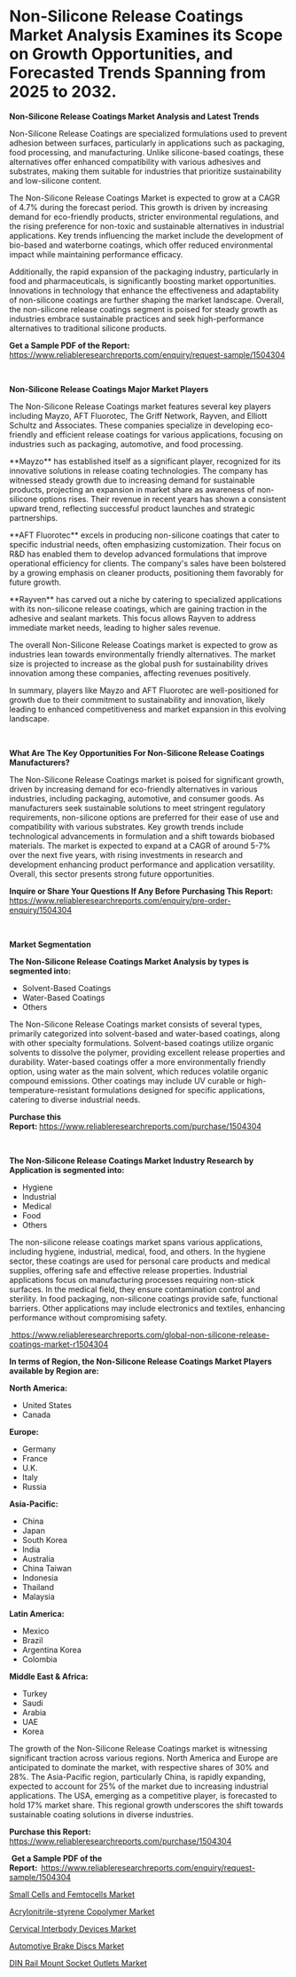 <p><h1>Non-Silicone Release Coatings Market Analysis Examines its Scope on Growth Opportunities, and Forecasted Trends Spanning from 2025 to 2032.</h1></p><p><strong>Non-Silicone Release Coatings Market Analysis and Latest Trends</strong></p>
<p><p>Non-Silicone Release Coatings are specialized formulations used to prevent adhesion between surfaces, particularly in applications such as packaging, food processing, and manufacturing. Unlike silicone-based coatings, these alternatives offer enhanced compatibility with various adhesives and substrates, making them suitable for industries that prioritize sustainability and low-silicone content.</p><p>The Non-Silicone Release Coatings Market is expected to grow at a CAGR of 4.7% during the forecast period. This growth is driven by increasing demand for eco-friendly products, stricter environmental regulations, and the rising preference for non-toxic and sustainable alternatives in industrial applications. Key trends influencing the market include the development of bio-based and waterborne coatings, which offer reduced environmental impact while maintaining performance efficacy. </p><p>Additionally, the rapid expansion of the packaging industry, particularly in food and pharmaceuticals, is significantly boosting market opportunities. Innovations in technology that enhance the effectiveness and adaptability of non-silicone coatings are further shaping the market landscape. Overall, the non-silicone release coatings segment is poised for steady growth as industries embrace sustainable practices and seek high-performance alternatives to traditional silicone products.</p></p>
<p><strong>Get a Sample PDF of the Report:&nbsp;</strong> <a href="https://www.reliableresearchreports.com/enquiry/request-sample/1504304?utm_campaign=16&utm_medium=2&utm_source=Github&utm_content=ia&utm_term=23032025&utm_id=non-silicone-release-coatings">https://www.reliableresearchreports.com/enquiry/request-sample/1504304</a></p>
<p>&nbsp;</p>
<p><strong>Non-Silicone Release Coatings Major Market Players</strong></p>
<p><p>The Non-Silicone Release Coatings market features several key players including Mayzo, AFT Fluorotec, The Griff Network, Rayven, and Elliott Schultz and Associates. These companies specialize in developing eco-friendly and efficient release coatings for various applications, focusing on industries such as packaging, automotive, and food processing.</p><p>**Mayzo** has established itself as a significant player, recognized for its innovative solutions in release coating technologies. The company has witnessed steady growth due to increasing demand for sustainable products, projecting an expansion in market share as awareness of non-silicone options rises. Their revenue in recent years has shown a consistent upward trend, reflecting successful product launches and strategic partnerships.</p><p>**AFT Fluorotec** excels in producing non-silicone coatings that cater to specific industrial needs, often emphasizing customization. Their focus on R&D has enabled them to develop advanced formulations that improve operational efficiency for clients. The company's sales have been bolstered by a growing emphasis on cleaner products, positioning them favorably for future growth.</p><p>**Rayven** has carved out a niche by catering to specialized applications with its non-silicone release coatings, which are gaining traction in the adhesive and sealant markets. This focus allows Rayven to address immediate market needs, leading to higher sales revenue.</p><p>The overall Non-Silicone Release Coatings market is expected to grow as industries lean towards environmentally friendly alternatives. The market size is projected to increase as the global push for sustainability drives innovation among these companies, affecting revenues positively.</p><p>In summary, players like Mayzo and AFT Fluorotec are well-positioned for growth due to their commitment to sustainability and innovation, likely leading to enhanced competitiveness and market expansion in this evolving landscape.</p></p>
<p>&nbsp;</p>
<p><strong>What Are The Key Opportunities For Non-Silicone Release Coatings Manufacturers?</strong></p>
<p><p>The Non-Silicone Release Coatings market is poised for significant growth, driven by increasing demand for eco-friendly alternatives in various industries, including packaging, automotive, and consumer goods. As manufacturers seek sustainable solutions to meet stringent regulatory requirements, non-silicone options are preferred for their ease of use and compatibility with various substrates. Key growth trends include technological advancements in formulation and a shift towards biobased materials. The market is expected to expand at a CAGR of around 5-7% over the next five years, with rising investments in research and development enhancing product performance and application versatility. Overall, this sector presents strong future opportunities.</p></p>
<p><strong>Inquire or Share Your Questions If Any Before Purchasing This Report:</strong> <a href="https://www.reliableresearchreports.com/enquiry/pre-order-enquiry/1504304?utm_campaign=16&utm_medium=2&utm_source=Github&utm_content=ia&utm_term=23032025&utm_id=non-silicone-release-coatings">https://www.reliableresearchreports.com/enquiry/pre-order-enquiry/1504304</a></p>
<p>&nbsp;</p>
<p><strong>Market Segmentation</strong></p>
<p><strong>The Non-Silicone Release Coatings Market Analysis by types is segmented into:</strong></p>
<p><ul><li>Solvent-Based Coatings</li><li>Water-Based Coatings</li><li>Others</li></ul></p>
<p><p>The Non-Silicone Release Coatings market consists of several types, primarily categorized into solvent-based and water-based coatings, along with other specialty formulations. Solvent-based coatings utilize organic solvents to dissolve the polymer, providing excellent release properties and durability. Water-based coatings offer a more environmentally friendly option, using water as the main solvent, which reduces volatile organic compound emissions. Other coatings may include UV curable or high-temperature-resistant formulations designed for specific applications, catering to diverse industrial needs.</p></p>
<p><strong>Purchase this Report:&nbsp;</strong><a href="https://www.reliableresearchreports.com/purchase/1504304?utm_campaign=16&utm_medium=2&utm_source=Github&utm_content=ia&utm_term=23032025&utm_id=non-silicone-release-coatings">https://www.reliableresearchreports.com/purchase/1504304</a></p>
<p>&nbsp;</p>
<p><strong>The Non-Silicone Release Coatings Market Industry Research by Application is segmented into:</strong></p>
<p><ul><li>Hygiene</li><li>Industrial</li><li>Medical</li><li>Food</li><li>Others</li></ul></p>
<p><p>The non-silicone release coatings market spans various applications, including hygiene, industrial, medical, food, and others. In the hygiene sector, these coatings are used for personal care products and medical supplies, offering safe and effective release properties. Industrial applications focus on manufacturing processes requiring non-stick surfaces. In the medical field, they ensure contamination control and sterility. In food packaging, non-silicone coatings provide safe, functional barriers. Other applications may include electronics and textiles, enhancing performance without compromising safety.</p></p>
<p><a href="https://www.reliableresearchreports.com/global-non-silicone-release-coatings-market-r1504304?utm_campaign=16&utm_medium=2&utm_source=Github&utm_content=ia&utm_term=23032025&utm_id=non-silicone-release-coatings">&nbsp;https://www.reliableresearchreports.com/global-non-silicone-release-coatings-market-r1504304</a></p>
<p><strong>In terms of Region, the Non-Silicone Release Coatings Market Players available by Region are:</strong></p>
<p>
    <p> <strong> North America: </strong>
        <ul>
            <li>United States</li>
            <li>Canada</li>
        </ul>
        </p> 
    <p> <strong> Europe: </strong>
        <ul>
            <li>Germany</li>
            <li>France</li>
            <li>U.K.</li>
            <li>Italy</li>
            <li>Russia</li>
        </ul>
        </p> 
    <p> <strong> Asia-Pacific: </strong>
        <ul>
            <li>China</li>
            <li>Japan</li>
            <li>South Korea</li>
            <li>India</li>
            <li>Australia</li>
            <li>China Taiwan</li>
            <li>Indonesia</li>
            <li>Thailand</li>
            <li>Malaysia</li>
        </ul>
        </p> 
    <p> <strong> Latin America: </strong>
        <ul>
            <li>Mexico</li>
            <li>Brazil</li>
            <li>Argentina Korea</li>
            <li>Colombia</li>
        </ul>
        </p> 
    <p> <strong> Middle East & Africa: </strong>
        <ul>
            <li>Turkey</li>
            <li>Saudi</li>
            <li>Arabia</li>
            <li>UAE</li>
            <li>Korea</li>
        </ul>
    </p>
    </p>
<p><p>The growth of the Non-Silicone Release Coatings market is witnessing significant traction across various regions. North America and Europe are anticipated to dominate the market, with respective shares of 30% and 28%. The Asia-Pacific region, particularly China, is rapidly expanding, expected to account for 25% of the market due to increasing industrial applications. The USA, emerging as a competitive player, is forecasted to hold 17% market share. This regional growth underscores the shift towards sustainable coating solutions in diverse industries.</p></p>
<p><strong>Purchase this Report: </strong><a href="https://www.reliableresearchreports.com/purchase/1504304?utm_campaign=16&utm_medium=2&utm_source=Github&utm_content=ia&utm_term=23032025&utm_id=non-silicone-release-coatings">https://www.reliableresearchreports.com/purchase/1504304</a></p>
<p>&nbsp;<strong>Get a Sample PDF of the Report:&nbsp;&nbsp;</strong><a href="https://www.reliableresearchreports.com/enquiry/request-sample/1504304?utm_campaign=16&utm_medium=2&utm_source=Github&utm_content=ia&utm_term=23032025&utm_id=non-silicone-release-coatings">https://www.reliableresearchreports.com/enquiry/request-sample/1504304</a></p>
<p><strong></strong></p>
<p><p><a href="https://github.com/syskamazucqa/Market-Research-Report-List-1/blob/main/small-cells-and-femtocells-market.md?utm_campaign=16&utm_medium=2&utm_source=Github&utm_content=ia&utm_term=23032025&utm_id=non-silicone-release-coatings">Small Cells and Femtocells Market</a></p><p><a href="https://github.com/lelkohydesyj/Market-Research-Report-List-1/blob/main/acrylonitrile-styrene-copolymer-market.md?utm_campaign=16&utm_medium=2&utm_source=Github&utm_content=ia&utm_term=23032025&utm_id=non-silicone-release-coatings">Acrylonitrile-styrene Copolymer Market</a></p><p><a href="https://github.com/bhuraoutenc8/Market-Research-Report-List-1/blob/main/cervical-interbody-devices-market.md?utm_campaign=16&utm_medium=2&utm_source=Github&utm_content=ia&utm_term=23032025&utm_id=non-silicone-release-coatings">Cervical Interbody Devices Market</a></p><p><a href="https://github.com/cezilfinerv9/Market-Research-Report-List-1/blob/main/automotive-brake-discs-market.md?utm_campaign=16&utm_medium=2&utm_source=Github&utm_content=ia&utm_term=23032025&utm_id=non-silicone-release-coatings">Automotive Brake Discs Market</a></p><p><a href="https://github.com/thanenegenqa/Market-Research-Report-List-1/blob/main/din-rail-mount-socket-outlets-market.md?utm_campaign=16&utm_medium=2&utm_source=Github&utm_content=ia&utm_term=23032025&utm_id=non-silicone-release-coatings">DIN Rail Mount Socket Outlets Market</a></p></p>